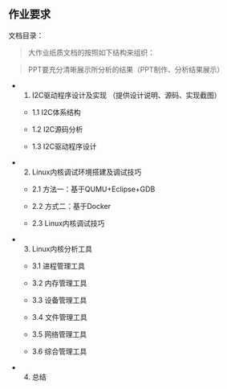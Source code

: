 ## 作业要求

文档目录：

> 大作业纸质文档的按照如下结构来组织：

> PPT要充分清晰展示所分析的结果（PPT制作、分析结果展示）

* 1. I2C驱动程序设计及实现 （提供设计说明、源码、实现截图）

    * 1.1 I2C体系结构

    * 1.2 I2C源码分析

    * 1.3 I2C驱动程序设计

* 2. Linux内核调试环境搭建及调试技巧

    * 2.1 方法一：基于QUMU+Eclipse+GDB

    * 2.2 方式二：基于Docker

    * 2.3 Linux内核调试技巧
  
* 3. Linux内核分析工具

    * 3.1 进程管理工具

    * 3.2 内存管理工具

    * 3.3 设备管理工具

    * 3.4 文件管理工具

    * 3.5 网络管理工具

    * 3.6 综合管理工具

* 4. 总结



